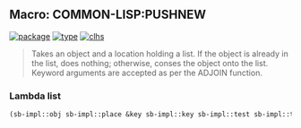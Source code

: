 ## Macro: COMMON-LISP:PUSHNEW
[![package](https://img.shields.io/badge/Package-COMMON--LISP-5f9ea0.svg?style=social&colorA=999999)](../) [![type](https://img.shields.io/badge/Type-Macro-5f9ea0.svg?style=social&colorA=999999)](../#macro) [![clhs](https://img.shields.io/badge/CLHS-PUSHNEW-5f9ea0.svg?style=social&colorA=999999)](http://www.lispworks.com/documentation/HyperSpec/Body/m_pshnew.htm) 

> Takes an object and a location holding a list. If the object is
> already in the list, does nothing; otherwise, conses the object onto
> the list. Keyword arguments are accepted as per the ADJOIN function.

### Lambda list
```cl
(sb-impl::obj sb-impl::place &key sb-impl::key sb-impl::test sb-impl::test-not)
```
